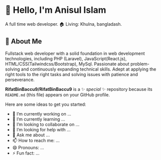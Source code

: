 # 👋 Hello, I'm Anisul Islam
A full time web developer. 
🏠 Living: Khulna, bangladash.
## 💫 About Me
Fullstack web developer with a solid foundation in web development technologies, including PHP (Laravel), JavaScript(React.js), HTML/CSS(Tailwindcss/Bootstrap), MySql. Passionate about problem-solving and continuously expanding technical skills. Adept at applying the right tools to the right tasks and solving issues with patience and perseverance.

**RifatBinBaccu9/RifatBinBaccu9** is a ✨ _special_ ✨ repository because its `README.md` (this file) appears on your GitHub profile.

Here are some ideas to get you started:

- 🔭 I’m currently working on ...
- 🌱 I’m currently learning ...
- 👯 I’m looking to collaborate on ...
- 🤔 I’m looking for help with ...
- 💬 Ask me about ...
- 📫 How to reach me: ...
- 😄 Pronouns: ...
- ⚡ Fun fact: ...
  
